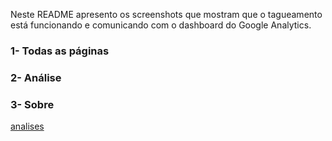 Neste README apresento os screenshots que mostram que o tagueamento está funcionando e comunicando com o dashboard do Google Analytics.

### 1- Todas as páginas

### 2- Análise

### 3- Sobre

[analises](https://github.com/lucascr91/casedp6/blob/master/screenshot/sobre.png)
